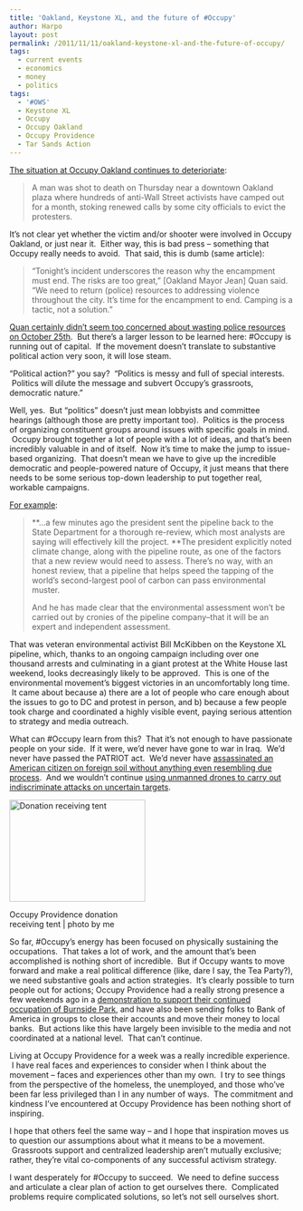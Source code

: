 ```yaml
---
title: 'Oakland, Keystone XL, and the future of #Occupy'
author: Harpo
layout: post
permalink: /2011/11/11/oakland-keystone-xl-and-the-future-of-occupy/
tags:
  - current events
  - economics
  - money
  - politics
tags:
  - '#OWS'
  - Keystone XL
  - Occupy
  - Occupy Oakland
  - Occupy Providence
  - Tar Sands Action
---
```

<a href="http://www.msnbc.msn.com/id/45252610/ns/us_news-life/#.Tr1FZGAZGHo" target="_blank">The situation at Occupy Oakland continues to deterioriate</a>:

> A man was shot to death on Thursday near a downtown Oakland plaza where hundreds of anti-Wall Street activists have camped out for a month, stoking renewed calls by some city officials to evict the protesters.

It&#8217;s not clear yet whether the victim and/or shooter were involved in Occupy Oakland, or just near it.  Either way, this is bad press – something that Occupy really needs to avoid.  That said, this is dumb (same article):

> &#8220;Tonight&#8217;s incident underscores the reason why the encampment must end. The risks are too great,&#8221; [Oakland Mayor Jean] Quan said. &#8220;We need to return (police) resources to addressing violence throughout the city. It&#8217;s time for the encampment to end. Camping is a tactic, not a solution.&#8221;

<a href="http://www.youtube.com/watch?v=j7r2ETi5C1A&feature=related" target="_blank">Quan certainly didn&#8217;t seem too concerned about wasting police resources on October 25th</a>.  But there&#8217;s a larger lesson to be learned here: #Occupy is running out of capital.  If the movement doesn&#8217;t translate to substantive political action very soon, it will lose steam.

&#8220;Political action?&#8221; you say?  &#8220;Politics is messy and full of special interests.  Politics will dilute the message and subvert Occupy&#8217;s grassroots, democratic nature.&#8221;

Well, yes.  But &#8220;politics&#8221; doesn&#8217;t just mean lobbyists and committee hearings (although those are pretty important too).  Politics is the process of organizing constituent groups around issues with specific goals in mind.  Occupy brought together a lot of people with a lot of ideas, and that&#8217;s been incredibly valuable in and of itself.  Now it&#8217;s time to make the jump to issue-based organizing.  That doesn&#8217;t mean we have to give up the incredible democratic and people-powered nature of Occupy, it just means that there needs to be some serious top-down leadership to put together real, workable campaigns.

<a href="http://www.tarsandsaction.org/big-news-won-won/" target="_blank">For example</a>:

> **&#8230;a few minutes ago the president sent the pipeline back to the State Department for a thorough re-review, which most analysts are saying will effectively kill the project. **The president explicitly noted climate change, along with the pipeline route, as one of the factors that a new review would need to assess. There’s no way, with an honest review, that a pipeline that helps speed the tapping of the world’s second-largest pool of carbon can pass environmental muster.
> 
> And he has made clear that the environmental assessment won’t be carried out by cronies of the pipeline company–that it will be an expert and independent assessment.

That was veteran environmental activist Bill McKibben on the Keystone XL pipeline, which, thanks to an ongoing campaign including over one thousand arrests and culminating in a giant protest at the White House last weekend, looks decreasingly likely to be approved.  This is one of the environmental movement&#8217;s biggest victories in an uncomfortably long time.  It came about because a) there are a lot of people who care enough about the issues to go to DC and protest in person, and b) because a few people took charge and coordinated a highly visible event, paying serious attention to strategy and media outreach.

What can #Occupy learn from this?  That it&#8217;s not enough to have passionate people on your side.  If it were, we&#8217;d never have gone to war in Iraq.  We&#8217;d never have passed the PATRIOT act.  We&#8217;d never have <a href="http://www.nytimes.com/2011/10/01/world/middleeast/anwar-al-awlaki-is-killed-in-yemen.html?pagewanted=all" target="_blank">assassinated an American citizen on foreign soil without anything even resembling due process</a>.  And we wouldn&#8217;t continue <a href="http://www.salon.com/2011/11/05/the_drone_mentality/singleton/" target="_blank">using unmanned drones to carry out indiscriminate attacks on uncertain targets</a>.

<div style="width: 250px" class="wp-caption alignright">
  <a title="Donation receiving tent by Harpo Jaeger, on Flickr" href="http://www.flickr.com/photos/renaissanceboy/6264320286/"><img src="http://farm7.static.flickr.com/6110/6264320286_0cbcec6b5a_m.jpg" alt="Donation receiving tent" width="240" height="180" /></a><p class="wp-caption-text">
    Occupy Providence donation receiving tent | photo by me
  </p>
</div>

So far, #Occupy&#8217;s energy has been focused on physically sustaining the occupations.  That takes a lot of work, and the amount that&#8217;s been accomplished is nothing short of incredible.  But if Occupy wants to move forward and make a real political difference (like, dare I say, the Tea Party?), we need substantive goals and action strategies.  It&#8217;s clearly possible to turn people out for actions; Occupy Providence had a really strong presence a few weekends ago in a <a href="http://www.youtube.com/watch?v=Pi7aE8RWPI4" target="_blank">demonstration to support their continued occupation of Burnside Park</a>, and have also been sending folks to Bank of America in groups to close their accounts and move their money to local banks.  But actions like this have largely been invisible to the media and not coordinated at a national level.  That can&#8217;t continue.

Living at Occupy Providence for a week was a really incredible experience.  I have real faces and experiences to consider when I think about the movement – faces and experiences other than my own.  I try to see things from the perspective of the homeless, the unemployed, and those who&#8217;ve been far less privileged than I in any number of ways.  The commitment and kindness I&#8217;ve encountered at Occupy Providence has been nothing short of inspiring.

I hope that others feel the same way – and I hope that inspiration moves us to question our assumptions about what it means to be a movement.  Grassroots support and centralized leadership aren&#8217;t mutually exclusive; rather, they&#8217;re vital co-components of any successful activism strategy.

I want desperately for #Occupy to succeed.  We need to define success and articulate a clear plan of action to get ourselves there.  Complicated problems require complicated solutions, so let&#8217;s not sell ourselves short.
